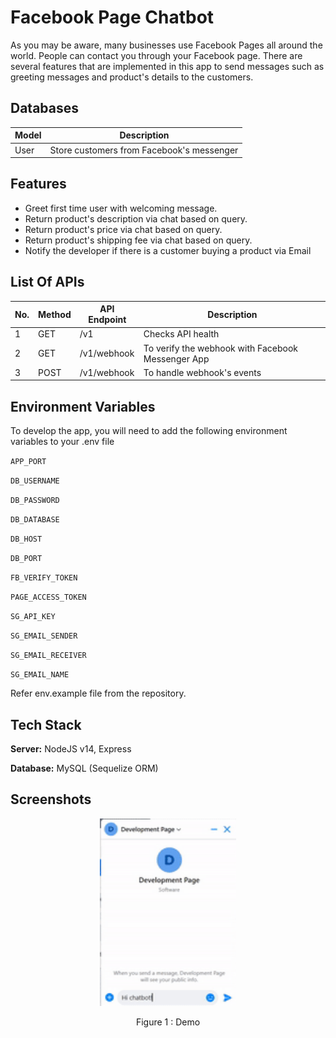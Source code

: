 # Facebook Page Chatbot

As you may be aware, many businesses use Facebook Pages all around the world. People can contact you through your Facebook page. 
There are several features that are implemented in this app to send messages such as greeting messages and product's details to the customers.

## Databases

|Model| Description |
|--|--|
|User| Store customers from Facebook's messenger

## Features
- Greet first time user with welcoming message. 
- Return product's description via chat based on query.
- Return product's price via chat based on query.
- Return product's shipping fee via chat based on query.
- Notify the developer if there is a customer buying a product via Email


## List Of APIs

| No. | Method | API Endpoint | Description |
|--- | ---- | ------ | ------------------ | 
| 1 | GET | /v1 | Checks API health | 
| 2 | GET| /v1/webhook | To verify the webhook with Facebook Messenger App 
| 3 | POST| /v1/webhook | To handle webhook's events


## Environment Variables

To develop the app, you will need to add the following environment variables to your .env file


`APP_PORT`

`DB_USERNAME`

`DB_PASSWORD`

`DB_DATABASE`

`DB_HOST`

`DB_PORT`

`FB_VERIFY_TOKEN`

`PAGE_ACCESS_TOKEN`

`SG_API_KEY`

`SG_EMAIL_SENDER`

`SG_EMAIL_RECEIVER`

`SG_EMAIL_NAME`

Refer env.example file from the repository.

## Tech Stack

**Server:** NodeJS v14, Express

**Database:** MySQL (Sequelize ORM)


## Screenshots

<p align='center'> <img src="readme_files/demo.gif" height="300"/></p> <p align='center'> Figure 1 : Demo </p> 

  

  